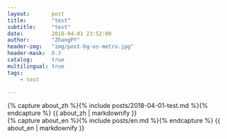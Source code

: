 ```yaml
---
layout:       post
title:        "test"
subtitle:     "test"
date:         2018-04-01 23:52:00
author:       "ZhangPY"
header-img:   "img/post-bg-os-metro.jpg"
header-mask:  0.3
catalog:      true
multilingual: true
tags:
    - test

---
```


<!-- Chinese Version -->
<div class="zh post-container">
    {% capture about_zh %}{% include posts/2018-04-01-test.md %}{% endcapture %}
    {{ about_zh | markdownify }}
</div>

<!-- English Version -->
<div class="en post-container">
    {% capture about_en %}{% include posts/en.md %}{% endcapture %}
    {{ about_en | markdownify }}
</div>